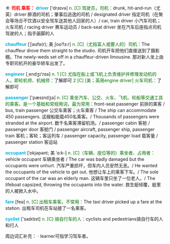 ☀ <font color="red">**司机 乘客：**</font>
<font color="sky blue">**driver**</font> ['draɪvə] 
<font color="rgb(227, 108, 9)">n. [C] 驾驶员，司机：</font>drunk, hit-and-run（尤英）driver 醉酒的司机；肇事后逃逸的司机 / designated driver 指定司机（在聚会等场合不饮酒以安全驾车送其他人回家的人）/ car, train driver 小汽车司机；火车司机 / racing driver 赛车运动员 / back-seat driver 坐在汽车后座指点司机驾驶的人；指手画脚的人 
           
<font color="sky blue">**chauffeur**</font> [ˈʃəʊfə(r); 美 ʃoʊˈfɜ:r]
<font color="rgb(227, 108, 9)">n. [C]（尤指富人或要人的）司机：</font>The chauffeur drove them straight to the studio. 司机开车把他们直接送到了摄影棚。The newly-weds set off in a chauffeur-driven limousine. 那对新人坐上由专职司机开的豪华轿车出发了。

<font color="sky blue">**engineer**</font> [͵endӡɪ'nɪə] 
<font color="rgb(227, 108, 9)">n. 1 [C] 尤指在船上或飞机上负责维护并修理发动机的人，即轮机师、机械师：</font>了解即可 <font color="rgb(227, 108, 9)">2 [C] [美；英用engine driver] 火车司机：</font>了解即可

<font color="sky blue">**passenger**</font> ['pæsɪndӡə] 
<font color="rgb(227, 108, 9)">n. [C] 乘坐汽车、公交、火车、飞机、轮船等交通工具的乘客。是一个基础和常规用词，最为常用：</font>front-seat passenger 前排的乘客 / bus, train passenger 公交车乘客；火车乘客 / The ship can accommodate 450 passengers. 这艘船能载450名乘客。/ Thousands of passengers were stranded at the airport. 数千名乘客滞留机场。/ passenger cabin 客舱 / passenger door 客舱门 / passenger aircraft, passenger ship, passenger train 客机；客轮；客运列车 / passenger capacity, passenger load 载客量 / passenger station 客运站
           
<font color="sky blue">**occupant**</font> [ˈɒkjəpənt; 美 ˈɑ:k-]
<font color="rgb(227, 108, 9)">n. [C]（车辆、座位等的）乘坐者、占用者：</font>vehicle occupant 车辆乘坐者 / The car was badly damaged but the occupants were unhurt. 汽车严重损坏，但车内人员安然无恙。/ He wanted the occupants of the vehicle to get out. 他想让车上的乘客下车。/ The sole occupant of the car was an elderly man. 这辆车里只坐了一位老人。/ The lifeboat capsized, throwing the occupants into the water. 救生艇倾覆，艇里的人被掀入水中。

<font color="sky blue">**fare**</font> [feə] 
<font color="rgb(227, 108, 9)">n. [C] 出租车乘客。不常用：</font>The taxi driver picked up a fare at the station. 出租车司机在车站接了一名乘客。

<font color="sky blue">**cyclist**</font> ['saɪklɪst] 
<font color="rgb(227, 108, 9)">n. [C] 骑自行车的人：</font>cyclists and pedestrians骑自行车的人和行人

周边词汇补充：
· learner可指学习驾车者。